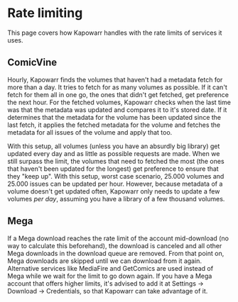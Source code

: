 # Rate limiting
This page covers how Kapowarr handles with the rate limits of services it uses.

## ComicVine
Hourly, Kapowarr finds the volumes that haven't had a metadata fetch for more than a day. It tries to fetch for as many volumes as possible. If it can't fetch for them all in one go, the ones that didn't get fetched, get preference the next hour. For the fetched volumes, Kapowarr checks when the last time was that the metadata was updated and compares it to it's stored date. If it determines that the metadata for the volume has been updated since the last fetch, it applies the fetched metadata for the volume and fetches the metadata for all issues of the volume and apply that too.

With this setup, all volumes (unless you have an absurdly big library) get updated every day and as little as possible requests are made. When we still surpass the limit, the volumes that need to fetched the most (the ones that haven't been updated for the longest) get preference to ensure that they "keep up". With this setup, worst case scenario, 25.000 volumes and 25.000 issues can be updated per hour. However, because metadata of a volume doesn't get updated often, Kapowarr only needs to update a few volumes _per day_, assuming you have a library of a few thousand volumes.

## Mega
If a Mega download reaches the rate limit of the account mid-download (no way to calculate this beforehand), the download is canceled and all other Mega downloads in the download queue are removed. From that point on, Mega downloads are skipped until we can download from it again. Alternative services like MediaFire and GetComics are used instead of Mega while we wait for the limit to go down again. If you have a Mega account that offers higher limits, it's advised to add it at Settings -> Download -> Credentials, so that Kapowarr can take advantage of it.
